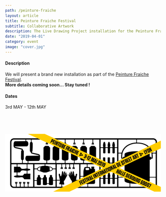 ```yaml
---
path: /peinture-fraiche
layout: article
title: Peinture Fraiche Festival
subtitle: Collaborative Artwork
description: The Live Drawing Project installation for the Peinture Fraiche Festival 2019 in Lyon, collaborative artwork.
date: "2019-04-01"
category: event
image: "cover.jpg"
---
```


#### Description

We will present a brand new installation as part of the [Peinture Fraiche Festival](//peinturefraichefestival.fr).  
__More details coming soon... Stay tuned !__  


#### Dates 

3rd MAY - 12th MAY
  
   
   
   <br/>
   <br/>
   <br/>


  
  
![Peinture fraiche festival banner](cover.jpg)



